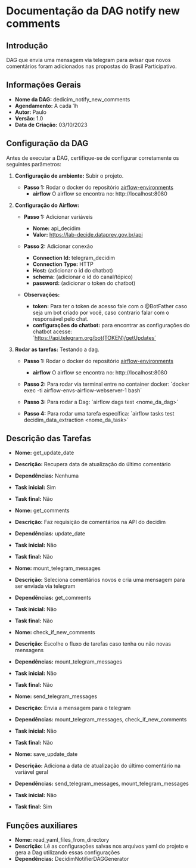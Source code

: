 # Documentação da DAG notify new comments

## Introdução

DAG que envia uma mensagem via telegram para avisar que novos comentários foram adicionados nas propostas do Brasil Participativo.

## Informações Gerais

- **Nome da DAG:** dedicim_notify_new_comments
- **Agendamento:** A cada 1h
- **Autor:** Paulo
- **Versão:** 1.0
- **Data de Criação:** 03/10/2023

## Configuração da DAG

Antes de executar a DAG, certifique-se de configurar corretamente os seguintes parâmetros:

1. **Configuração de ambiente:** Subir o projeto.
    - **Passo 1:** Rodar o docker do repositório [airflow-environments](https://gitlab.com/lappis-unb/decidimbr/airflow-envs)
        - **airflow** O airflow se encontra no: http://localhost:8080

2. **Configuração do Airflow:**
    - **Passo 1:** Adicionar variáveis
        - **Nome:** api_decidim
        - **Valor:** https://lab-decide.dataprev.gov.br/api

    - **Passo 2:** Adicionar conexão
        - **Connection Id:** telegram_decidim 
        - **Connection Type:** HTTP
        - **Host:** (adicionar o id do chatbot)
        - **schema:** (adicionar o id do canal/tópico)
        - **password:** (adicionar o token do chatbot)
    
    - **Observações:** 
        - **token:** Para ter o token de acesso fale com o @BotFather caso seja um bot criado por você, caso contrario falar com o responsável pelo chat.
        - **configurações do chatbot:** para encontrar as configurações do chatbot acesse: ´https://api.telegram.org/bot(TOKEN)/getUpdates´

3. **Rodar as tarefas:** Testando a dag.
    - **Passo 1:** Rodar o docker do repositório [airflow-environments](https://gitlab.com/lappis-unb/decidimbr/airflow-envs)
        - **airflow** O airflow se encontra no: http://localhost:8080

    - **Passo 2:** Para rodar via terminal entre no container docker: ´docker exec -ti airflow-envs-airflow-webserver-1 bash´

    - **Passo 3:** Para rodar a Dag: ´airflow dags test <nome_da_dag>´

    - **Passo 4:** Para rodar uma tarefa específica: ´airflow tasks test decidim_data_extraction <nome_da_task>´

## Descrição das Tarefas

- **Nome:** get_update_date
- **Descrição:** Recupera data de atualização do último comentário
- **Dependências:** Nenhuma
- **Task inicial:** Sim
- **Task final:** Não


- **Nome:** get_comments
- **Descrição:** Faz requisição de comentários na API do decidim
- **Dependências:** update_date
- **Task inicial:** Não
- **Task final:** Não


- **Nome:** mount_telegram_messages
- **Descrição:** Seleciona comentários novos e cria uma mensagem para ser enviada via telegram
- **Dependências:** get_comments
- **Task inicial:** Não
- **Task final:** Não


- **Nome:** check_if_new_comments
- **Descrição:** Escolhe o fluxo de tarefas caso tenha ou não novas mensagens
- **Dependências:** mount_telegram_messages
- **Task inicial:** Não
- **Task final:** Não


- **Nome:** send_telegram_messages
- **Descrição:** Envia a mensagem para o telegram
- **Dependências:** mount_telegram_messages, check_if_new_comments
- **Task inicial:** Não
- **Task final:** Não


- **Nome:** save_update_date
- **Descrição:** Adiciona a data de atualização do último comentário na variável geral
- **Dependências:** send_telegram_messages, mount_telegram_messages
- **Task inicial:** Não
- **Task final:** Sim


## Funções auxiliares

- **Nome:** read_yaml_files_from_directory
- **Descrição:** Lê as configurações salvas nos arquivos yaml do projeto e gera a Dag utilizando essas configurações
- **Dependências:** DecidimNotifierDAGGenerator
